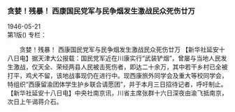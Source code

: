 ### 贪婪！残暴！  西康国民党军与民争烟发生激战民众死伤廿万  

1946-05-21  
第1版()
专栏：

　　贪婪！残暴！
    西康国民党军与民争烟发生激战民众死伤廿万
    【新华社延安十八日电】据天津大公报载：国民党军近在川康实行“武装铲烟”，曾屡与当地人民发生激战，仅天全、荣经两县人民被击死伤者，即达二十余万，其中若干乡村已全被打平，鸡犬不留，该地战事现仍在进行中。现西康旅外同学会及重大等校同学会，特组织“西康留渝团体学生护乡联合请愿团”，并于本月三日招待记者，呼吁制止。
    【新华社延安十八日电】中央社南京讯，川省主席张群十六日深夜由渝飞抵南京，次日上午谒蒋介石。  
